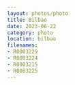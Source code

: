 ```yaml
---
layout: photos/photo
title: Bilbao
date: 2023-06-22
category: photo
location: bilbao
filenames: 
- R0003229
- R0003224
- R0003215
- R0003225
---
```

